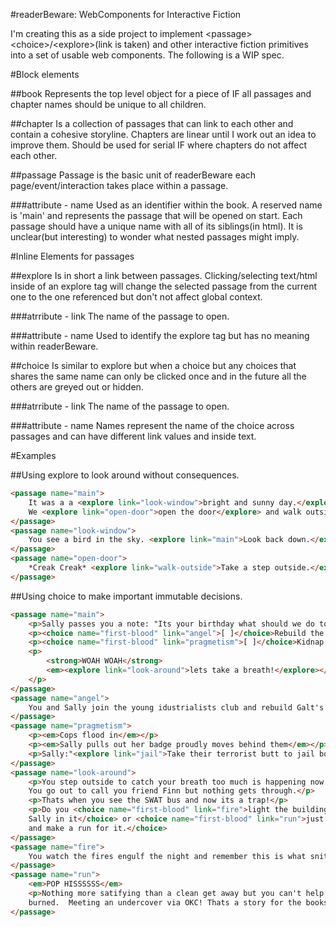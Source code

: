 #readerBeware: WebComponents for Interactive Fiction

I'm creating this as a side project to implement \<passage\> \<choice\>/\<explore\>(link is taken) and other interactive fiction primitives into a set of usable web components. The following is a WIP spec.


#Block elements

##book
Represents the top level object for a piece of IF all passages and chapter names should be unique to all children.

##chapter
Is a collection of passages that can link to each other and contain a cohesive storyline.  Chapters are linear until I work out an idea to improve them.  Should be used for serial IF where chapters do not affect each other.

##passage
Passage is the basic unit of readerBeware each page/event/interaction takes place within a passage.

###attribute - name
Used as an identifier within the book. A reserved name is 'main' and represents the passage that will be opened on start.  Each passage should have a unique name with all of its siblings(in html).  It is unclear(but interesting) to wonder what nested passages might imply.


#Inline Elements for passages

##explore
Is in short a link between passages.  Clicking/selecting text/html inside of an explore tag will change the selected passage from the current one to the one referenced but don't not affect global context.

###atrribute - link
The name of the passage to open.

###attribute - name
Used to identify the explore tag but has no meaning within readerBeware.

##choice
Is similar to explore but when a choice but any choices that shares the same name can only be clicked once and in the future all the others are greyed out or hidden.

###atrribute - link
The name of the passage to open.

###attribute - name
Names represent the name of the choice across passages and can have different link values and inside text.

#Examples

##Using explore to look around without consequences.
```html
<passage name="main">
    It was a a <explore link="look-window">bright and sunny day.</explore>
    We <explore link="open-door">open the door</explore> and walk outside.
</passage>
<passage name="look-window">
    You see a bird in the sky. <explore link="main">Look back down.</explore>
</passage>
<passage name="open-door">
    *Creak Creak* <explore link="walk-outside">Take a step outside.</explore>
</passage>
```

##Using choice to make important immutable decisions.
```html
<passage name="main">
    <p>Sally passes you a note: "Its your birthday what should we do today?"</p>
    <p><choice name="first-blood" link="angel">[ ]</choice>Rebuild the economy</p>
    <p><choice name="first-blood" link="pragmetism">[ ]</choice>Kidnap The President</p>
    <p>
        <strong>WOAH WOAH</strong>
        <em><explore link="look-around">lets take a breath!</explore></em>
    </p>
</passage>
<passage name="angel">
    You and Sally join the young idustrialists club and rebuild Galt's great machine.
</passage>
<passage name="pragmetism">
    <p><em>Cops flood in</em></p>
    <p><em>Sally pulls out her badge proudly moves behind them</em></p>
    <p>Sally:"<explore link="jail">Take their terrorist butt to jail boys!</explore></p>
</passage>
<passage name="look-around">
    <p>You step outside to catch your breath too much is happening now.
    You go out to call you friend Finn but nothing gets through.</p>
    <p>Thats when you see the SWAT bus and now its a trap!</p>
    <p>Do you <choice name="first-blood" link="fire">light the building on fire with
    Sally in it</choice> or <choice name="first-blood" link="run">just cut the tires
    and make a run for it.</choice>
</passage>
<passage name="fire">
    You watch the fires engulf the night and remember this is what snitches get.
</passage>
<passage name="run">
    <em>POP HISSSSSS</em>
    <p>Nothing more satifying than a clean get away but you can't help but feel
    burned.  Meeting an undercover via OKC! Thats a story for the books.</p>
</passage>
```

